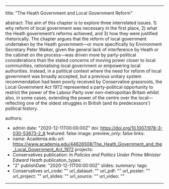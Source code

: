 ---
title: "The Heath Government and Local Government Reform"

abstract: The aim of this chapter is to explore three interrelated issues. 1) why reform of local government was necessary in the first place, 2) what the Heath government’s reforms achieved, and 3) how they were justified rhetorically. The chapter argues that the reform of local government undertaken by the Heath government—or more specifically by Environment Secretary Peter Walker, given the general lack of interference by Heath or the cabinet on the process—was driven more by party-political considerations than the stated concerns of moving power closer to local communities, rationalising local government or empowering local authorities. Instead, in a political context where the need for reform of local government was broadly accepted, but a previous unitary system recommendation had been poorly received by Conservative grassroots, the Local Government Act 1972 represented a party-political opportunity to restrict the power of the Labour Party over non-metropolitan Britain whilst also, in some cases, extending the power of the centre over the local—reflecting one of the oldest struggles in British (and its predecessors’) political history.

authors:
- admin
date: "2020-12-11T00:00:00Z"
doi: https://doi.org/10.1007/978-3-030-53673-2_8
featured: false
image:
  preview_only: false
links:
- name: Academia.edu
  url: https://www.academia.edu/44626508/The_Heath_Government_and_the_Local_Government_Act_1972
projects:
- Conservatives
publication: In *Policies and Politics Under Prime Minister Edward Heath*
publication_types:
- "2"
publishDate: "2020-12-11T00:00:00Z"
slides: 
summary:
tags:
- Conservatives
url_code: ""
url_dataset: ""
url_pdf: ""
url_poster: ""
url_project: ""
url_slides: ""
url_source: ""
url_video: ""
------
